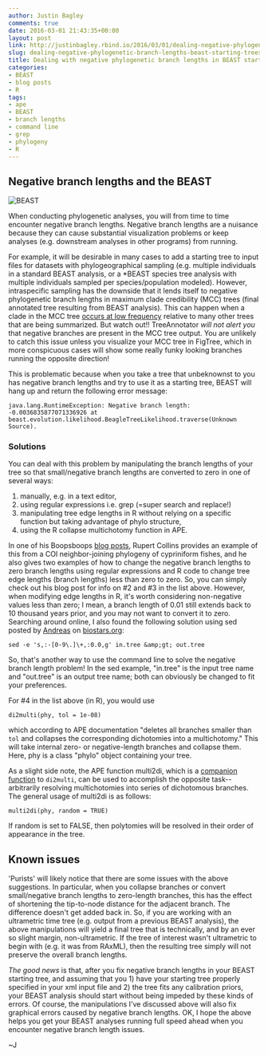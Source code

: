 ```yaml
---
author: Justin Bagley
comments: true
date: 2016-03-01 21:43:35+00:00
layout: post
link: http://justinbagley.rbind.io/2016/03/01/dealing-negative-phylogenetic-branch-lengths-beast-starting-trees/
slug: dealing-negative-phylogenetic-branch-lengths-beast-starting-trees
title: Dealing with negative phylogenetic branch lengths in BEAST starting trees
categories:
- BEAST
- blog posts
- R
tags:
- ape
- BEAST
- branch lengths
- command line
- grep
- phylogeny
- R
---
```


## Negative branch lengths and the BEAST

![BEAST](/images/beast183.png)

When conducting phylogenetic analyses, you will from time to time encounter negative branch lengths. Negative branch lengths are a nuisance because they can cause substantial visualization problems or keep analyses (e.g. downstream analyses in other programs) from running.

For example, it will be desirable in many cases to add a starting tree to input files for datasets with phylogeographical sampling (e.g. multiple individuals in a standard BEAST analysis, or a *BEAST species tree analysis with multiple individuals sampled per species/population modeled). However, intraspecific sampling has the downside that it lends itself to negative phylogenetic branch lengths in maximum clade credibility (MCC) trees (final annotated tree resulting from BEAST analysis). This can happen when a clade in the MCC tree [occurs at low frequency](http://beast.bio.ed.ac.uk/faq#Why_does_my_tree_produced_by_TreeAnnotator_have_negative_branch_lengths.3F) relative to many other trees that are being summarized. But watch out!! TreeAnnotator _will not alert you_ that negative branches are present in the MCC tree output. You are unlikely to catch this issue unless you visualize your MCC tree in FigTree, which in more conspicuous cases will show some really funky looking branches running the opposite direction!

This is problematic because when you take a tree that unbeknownst to you has negative branch lengths and try to use it as a starting tree, BEAST will hang up and return the following error message:

```
java.lang.RuntimeException: Negative branch length: -0.0036835877071336926 at beast.evolution.likelihood.BeagleTreeLikelihood.traverse(Unknown Source).
```


### Solutions

You can deal with this problem by manipulating the branch lengths of your tree so that small/negative branch lengths are converted to zero in one of several ways:
	
  1. manually, e.g. in a text editor,
  2. using regular expressions i.e. grep (=super search and replace!)
  3. manipulating tree edge lengths in R without relying on a specific function but taking advantage of phylo structure,
  4. using the R collapse multichotomy function in APE.


In one of his Boopsboops [blog posts](http://boopsboops.blogspot.com.br/2010/10/negative-branch-lengths-in-neighbour.html), Rupert Collins provides an example of this from a COI neighbor-joining phylogeny of cypriniform fishes, and he also gives two examples of how to change the negative branch lengths to zero branch lengths using regular expressions and R code to change tree edge lengths (branch lengths) less than zero to zero. So, you can simply check out his blog post for info on #2 and #3 in the list above. However, when modifying edge lengths in R, it's worth considering non-negative values less than zero; I mean, a branch length of 0.01 still extends back to 10 thousand years prior, and you may not want to convert it to zero. Searching around online, I also found the following solution using sed posted by [Andreas](https://www.biostars.org/u/245/) on [biostars.org](https://www.biostars.org/p/45597/):

```
sed -e 's,:-[0-9\.]\+,:0.0,g' in.tree &amp;gt; out.tree
```
  

So, that's another way to use the command line to solve the negative branch length problem! In the sed example, "in.tree" is the input tree name and "out.tree" is an output tree name; both can obviously be changed to fit your preferences.

For #4 in the list above (in R), you would use

```
di2multi(phy, tol = 1e-08)
```


which according to APE documentation "deletes all branches smaller than `tol` and collapses the corresponding dichotomies into a multichotomy." This will take internal zero- or negative-length branches and collapse them. Here, phy is a class "phylo" object containing your tree.

As a slight side note, the APE function multi2di, which is a [companion function](http://finzi.psych.upenn.edu/library/ape/html/multi2di.html) to ```di2multi```, can be used to accomplish the opposite task--arbitrarily resolving multichotomies into series of dichotomous branches. The general usage of multi2di is as follows:

```
multi2di(phy, random = TRUE)
```

If random is set to FALSE, then polytomies will be resolved in their order of appearance in the tree.


## Known issues

'Purists' will likely notice that there are some issues with the above suggestions. In particular, when you collapse branches or convert small/negative branch lengths to zero-length branches, this has the effect of shortening the tip-to-node distance for the adjacent branch. The difference doesn't get added back in. So, if you are working with an ultrametric time tree (e.g. output from a previous BEAST analysis), the above manipulations will yield a final tree that is technically, and by an ever so slight margin, non-ultrametric. If the tree of interest wasn't ultrametric to begin with (e.g. it was from RAxML), then the resulting tree simply will not preserve the overall branch lengths.

_The good news_ is that, after you fix negative branch lengths in your BEAST starting tree, and assuming that you 1) have your starting tree properly specified in your xml input file and 2) the tree fits any calibration priors, your BEAST analysis should start without being impeded by these kinds of errors. Of course, the manipulations I've discussed above will also fix graphical errors caused by negative branch lengths. OK, I hope the above helps you get your BEAST analyses running full speed ahead when you encounter negative branch length issues.

~J
